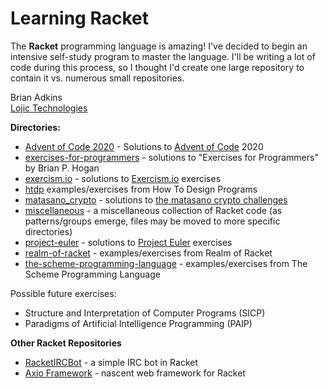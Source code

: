 # Learning Racket

The **Racket** programming language is amazing! I've decided to begin an intensive self-study program to master the language. I'll be writing a lot of code during this process, so I thought I'd create one large repository to contain it vs. numerous small repositories.

Brian Adkins  
[Lojic Technologies](http://lojic.com)

**Directories:**  

* [Advent of Code 2020](https://github.com/lojic/LearningRacket/tree/master/advent-of-code-2020) - Solutions to [Advent of Code](https://adventofcode.com/) 2020
* [exercises-for-programmers](https://github.com/lojic/LearningRacket/tree/master/exercises-for-programmers) - solutions to "Exercises for Programmers" by Brian P. Hogan
* [exercism.io](https://github.com/lojic/LearningRacket/tree/master/exercism.io) - solutions to [Exercism.io](http://exercism.io) exercises
* [htdp](https://github.com/lojic/LearningRacket/tree/master/htdp) examples/exercises from How To Design Programs
* [matasano_crypto](https://github.com/lojic/LearningRacket/tree/master/matasano_crypto) - solutions to [the matasano crypto challenges](http://cryptopals.com/)
* [miscellaneous](https://github.com/lojic/LearningRacket/tree/master/miscellaneous) - a miscellaneous collection of Racket code (as patterns/groups emerge, files may be moved to more specific directories)
* [project-euler](https://github.com/lojic/LearningRacket/tree/master/project-euler) - solutions to [Project Euler](https://projecteuler.net/) exercises
* [realm-of-racket](https://github.com/lojic/LearningRacket/tree/master/realm-of-racket) - examples/exercises from Realm of Racket
* [the-scheme-programming-language](https://github.com/lojic/LearningRacket/tree/master/the-scheme-programming-language) - examples/exercises from The Scheme Programming Language

Possible future exercises:

* Structure and Interpretation of Computer Programs (SICP)
* Paradigms of Artificial Intelligence Programming (PAIP)

**Other Racket Repositories**

* [RacketIRCBot](https://github.com/lojic/RacketIRCBot) - a simple IRC bot in Racket
* [Axio Framework](https://github.com/AxioFramework/axio) - nascent web framework for Racket